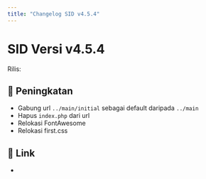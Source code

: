 ```yaml
---
title: "Changelog SID v4.5.4"
---
```


# SID Versi v4.5.4

Rilis: 

## :rocket: Peningkatan
- Gabung url `../main/initial` sebagai default daripada `../main`
- Hapus `index.php` dari url
- Relokasi FontAwesome
- Relokasi first.css

## :link: Link
- 

